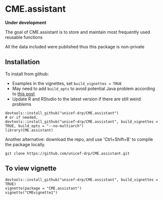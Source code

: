 # CME.assistant

<!-- badges: start -->
<!-- badges: end -->
__Under development__

The goal of CME.assistant is to store and maintain most frequently used reusable functions

All the data included were published thus this package is non-private

## Installation
To install from github: 
* Examples in the vignettes, set `build_vignettes = TRUE`
* May need to add `build_opts` to avoid potential Java problem according to [this post](https://github.com/salimk/Rcrawler/issues/1)
* Update R and RStudio to the latest version if there are still weird problems

```{r}
devtools::install_github("unicef-drp/CME.assistant")
# or if needed,
devtools::install_github("unicef-drp/CME.assistant", build_vignettes = TRUE, build_opts = "--no-multiarch")
library(CME.assistant)
```
Another alternative: download the repo, and use 'Ctrl+Shift+B' to compile the package locally.
```{r}
git clone https://github.com/unicef-drp/CME.assistant.git
```

## To view vignette
```{r}
devtools::install_github("unicef-drp/CME.assistant", build_vignettes = TRUE)
vignette(package = "CME.assistant")
vignette("CMEvignette1")
```

